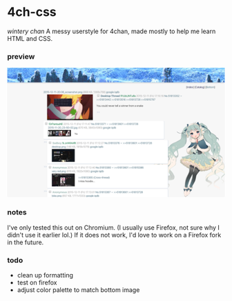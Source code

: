 # 4ch-css

*wintery chan*
A messy userstyle for 4chan, made mostly to help me learn HTML and CSS.

### preview

![screncap](https://raw.githubusercontent.com/jastronaut/4ch-css/master/screen.png)

### notes

I've only tested this out on Chromium. (I usually use Firefox, not sure why I didn't use it earlier lol.) If it does not work, I'd love to work on a Firefox fork in the future.

### todo

- clean up formatting
- test on firefox
- adjust color palette to match bottom image